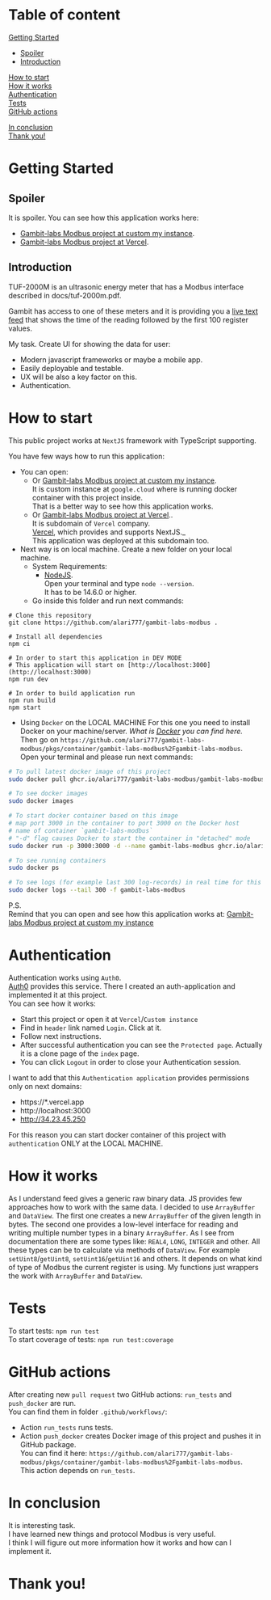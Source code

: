 # Table of content

[Getting Started](#getting_started)
- [Spoiler](#spoiler)
- [Introduction](#introduction)

[How to start](#how_to_start)  
[How it works](#how_it_works)  
[Authentication](#auth0_authentication)  
[Tests](#tests)  
[GitHub actions](#github_actions)

[In conclusion](#in_conclusion)  
[Thank you!](#thank_you)

# <a name="getting_started">Getting Started</a>

## <a name="spoiler">Spoiler</a>
It is spoiler. You can see how this application works here:
- [Gambit-labs Modbus project at custom my instance](http://34.23.45.250/).
- [Gambit-labs Modbus project at Vercel](https://gambit-labs-modbus.vercel.app/).

## <a name="introduction">Introduction</a>

TUF-2000M is an ultrasonic energy meter that has a Modbus interface described in docs/tuf-2000m.pdf.

Gambit has access to one of these meters and it is providing you a [live text feed](http://tuftuf.gambitlabs.fi/feed.txt) that shows the time of the reading followed by the first 100 register values.

My task. Create UI for showing the data for user:
- Modern javascript frameworks or maybe a mobile app.
- Easily deployable and testable.
- UX will be also a key factor on this.
- Authentication.

# <a name="how_to_start">How to start</a>

This public project works at `NextJS` framework with TypeScript supporting.

You have few ways how to run this application:
- You can open:
    - Or [Gambit-labs Modbus project at custom my instance](http://34.23.45.250/).  
      It is custom instance at `google.cloud` where is running docker container with this project inside.  
      That is a better way to see how this application works.
    - Or [Gambit-labs Modbus project at Vercel](https://gambit-labs-modbus.vercel.app/)..  
      It is subdomain of `Vercel` company.  
      [Vercel](https://vercel.com/), which provides and supports NextJS._    
      This application was deployed at this subdomain too.
- Next way is on local machine. Create a new folder on your local machine.
    - System Requirements:
        - [NodeJS](https://nodejs.org/en/).  
          Open your terminal and type `node --version`.  
          It has to be 14.6.0 or higher.
    - Go inside this folder and run next commands: 
```
# Clone this repository  
git clone https://github.com/alari777/gambit-labs-modbus .

# Install all dependencies   
npm ci

# In order to start this application in DEV MODE
# This application will start on [http://localhost:3000](http://localhost:3000)    
npm run dev 

# In order to build application run  
npm run build  
npm start
```
- Using `Docker` on the LOCAL MACHINE
  For this one you need to install Docker on your machine/server.
  _What is [Docker](https://docs.docker.com/get-docker/) you can find here._  
  Then go on `https://github.com/alari777/gambit-labs-modbus/pkgs/container/gambit-labs-modbus%2Fgambit-labs-modbus`.    
  Open your terminal and please run next commands:
```bash
# To pull latest docker image of this project
sudo docker pull ghcr.io/alari777/gambit-labs-modbus/gambit-labs-modbus:latest

# To see docker images
sudo docker images

# To start docker container based on this image 
# map port 3000 in the container to port 3000 on the Docker host
# name of container `gambit-labs-modbus`
# "-d" flag causes Docker to start the container in "detached" mode
sudo docker run -p 3000:3000 -d --name gambit-labs-modbus ghcr.io/alari777/gambit-labs-modbus/gambit-labs-modbus:latest

# To see running containers
sudo docker ps

# To see logs (for example last 300 log-records) in real time for this container called `bird`
sudo docker logs --tail 300 -f gambit-labs-modbus
``` 
P.S.  
Remind that you can open and see how this application works at:
[Gambit-labs Modbus project at custom my instance](http://34.23.45.250/)

# <a name="auth0_authentication">Authentication</a>
Authentication works using `Auth0`.  
[Auth0](https://auth0.com/) provides this service. There I created an auth-application and implemented it at this project.  
You can see how it works:
- Start this project or open it at `Vercel`/`Custom instance`
- Find in `header` link named `Login`. Click at it.
- Follow next instructions.
- After successful authentication you can see the `Protected page`. Actually it is a clone page of the `index` page.
- You can click `Logout` in order to close your Authentication session.

I want to add that this `Authentication application` provides permissions only on next domains:
- https://*.vercel.app
- http://localhost:3000
- http://34.23.45.250

For this reason you can start docker container of this project with `authentication`   ONLY at the LOCAL MACHINE.

# <a name="how_it_works">How it works</a>

As I understand feed gives a generic raw binary data. 
JS provides few approaches how to work with the same data. 
I decided to use `ArrayBuffer` and `DataView`. 
The first one creates a new `ArrayBuffer` of the given length in bytes. 
The second one provides a low-level interface for reading and writing multiple number types in a binary `ArrayBuffer`. 
As I see from documentation there are some types like: `REAL4`, `LONG`, `INTEGER` and other. 
All these types can be to calculate via methods of `DataView`. 
For example `setUint8`/`getUint8`, `setUint16`/`getUint16` and others. 
It depends on what kind of type of Modbus the current register is using. My functions just wrappers the work with `ArrayBuffer` and `DataView`.

# <a name="tests">Tests</a>

To start tests: `npm run test`  
To start coverage of tests: `npm run test:coverage`  

# <a name="github_actions">GitHub actions</a>

After creating new `pull request` two GitHub actions: `run_tests` and `push_docker` are run.  
You can find them in folder `.github/workflows/`:
- Action `run_tests` runs tests.
- Action `push_docker` creates Docker image of this project and pushes it in GitHub package.  
  You can find it here: `https://github.com/alari777/gambit-labs-modbus/pkgs/container/gambit-labs-modbus%2Fgambit-labs-modbus`.  
  This action depends on `run_tests`.

# <a name="in_conclusion">In conclusion</a>

It is interesting task.  
I have learned new things and protocol Modbus is very useful.  
I think I will figure out more information how it works and how can I implement it.

# <a name="thank_you">Thank you!</a>
